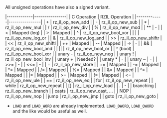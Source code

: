 All unsigned operations have also a signed variant.

|-------------|----------------|
| C Operation | RZIL Operation |
|-------------|----------------|
| +           | rz_il_op_new_add |
| -           | rz_il_op_new_sub |
| *           | rz_il_op_new_mul |
| /           | rz_il_op_new_div |
| %           | rz_il_op_new_mod |
| **          | - |
| <           | Mapped (leq) |
| >           | Mapped |
| ^           | rz_il_op_new_bool_xor |
| |           | rz_il_op_new_log_or |
| &           | rz_il_op_new_log_and |
| >>          | rz_il_op_new_shiftr |
| <<          | rz_il_op_new_shiftl |
| ++          | Mapped |
| --          | Mapped |
| ->          | - |
| &&          | rz_il_op_new_bool_and |
| ||          | rz_il_op_new_bool_or  |
| ^ (bool)    | rz_il_op_new_bool_xor |
| unary -     | rz_il_op_new_neg |
| unary !     | rz_il_op_new_bool_inv |
| unary +     | Needed? |
| unary *     | - |
| unary ~     | - |
| >>=         | - |
| <<=         | - |
| =           | rz_il_op_new_store |
| +=          | Mapped |
| -=          | Mapped |
| *=          | Mapped |
| /=          | Mapped |
| %=          | Mapped |
| &=          | Mapped |
| ^=          | Mapped |
| |=          | Mapped |
| >=          | Mapped |
| !=          | Mapped |
| <=          | rz_il_op_new_ule |
| ==          | rz_il_op_new_eq |
| for         | rz_il_op_new_repeat |
| while       | rz_il_op_new_repeat |
| []          | rz_il_op_new_load |
| .           | - |
| branching   | rz_il_op_new_branch |
| casts       | rz_il_op_new_cast, ... |
| NOP         | rz_il_op_new_nop |
| jump        | rz_il_op_new_jmp |
| goto        | rz_il_op_new_goto |

- `LOAD` and `LOAD_WORD` are already implemented. `LOAD_DWORD`, `LOAD_QWORD` and the like would be useful as well.


